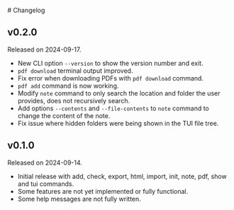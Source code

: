 # Changelog

## v0.2.0

Released on 2024-09-17.

- New CLI option `--version` to show the version number and exit.
- `pdf download` terminal output improved.
- Fix error when downloading PDFs with `pdf download` command.
- `pdf add` command is now working.
- Modify `note` command to only search the location and folder the user provides, does not recursively search.
- Add options `--contents` and  `--file-contents` to `note` command to change the content of the note.
- Fix issue where hidden folders were being shown in the TUI file tree.

## v0.1.0

Released on 2024-09-14.

- Initial release with add, check, export, html, import, init, note, pdf, show and tui commands.
- Some features are not yet implemented or fully functional.
- Some help messages are not fully written.
